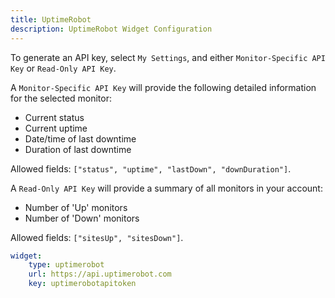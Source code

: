 ```yaml
---
title: UptimeRobot
description: UptimeRobot Widget Configuration
---
```



To generate an API key, select `My Settings`, and either `Monitor-Specific API Key` or `Read-Only API Key`.

A `Monitor-Specific API Key` will provide the following detailed information
for the selected monitor:

  - Current status
  - Current uptime
  - Date/time of last downtime
  - Duration of last downtime

Allowed fields: `["status", "uptime", "lastDown", "downDuration"]`.

A `Read-Only API Key` will provide a summary of all monitors in your account:

  - Number of 'Up' monitors
  - Number of 'Down' monitors

Allowed fields: `["sitesUp", "sitesDown"]`.

```yaml
widget:
    type: uptimerobot
    url: https://api.uptimerobot.com
    key: uptimerobotapitoken
```
